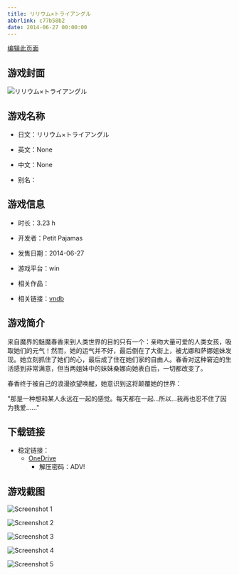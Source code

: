 ```yaml
---
title: リリウム×トライアングル
abbrlink: c77b58b2
date: 2014-06-27 00:00:00
---
```

[编辑此页面](https://github.com/ACG-3/ADV3-source/blob/main/source/_posts/games/%E3%83%AA%E3%83%AA%E3%82%A6%E3%83%A0%C3%97%E3%83%88%E3%83%A9%E3%82%A4%E3%82%A2%E3%83%B3%E3%82%B0%E3%83%AB.md)

## 游戏封面

![リリウム×トライアングル](https://pan.timero.xyz/d/onedrive/img_lib_001/%E3%83%AA%E3%83%AA%E3%82%A6%E3%83%A0%C3%97%E3%83%88%E3%83%A9%E3%82%A4%E3%82%A2%E3%83%B3%E3%82%B0%E3%83%AB_cover.avif)


## 游戏名称

- 日文：リリウム×トライアングル
- 英文：None
- 中文：None

- 别名：


## 游戏信息

- 时长：3.23 h
- 开发者：Petit Pajamas
- 发售日期：2014-06-27
- 游戏平台：win
- 相关作品：

- 相关链接：[vndb](https://vndb.org/v13839)


## 游戏简介

来自魔界的魅魔春香来到人类世界的目的只有一个：亲吻大量可爱的人类女孩，吸取她们的元气！然而，她的运气并不好，最后倒在了大街上，被尤娜和萨娜姐妹发现。她立刻抓住了她们的心，最后成了住在她们家的自由人。春香对这种窘迫的生活感到非常满意，但当两姐妹中的妹妹桑娜向她表白后，一切都改变了。

春香终于被自己的浪漫欲望唤醒，她意识到这将颠覆她的世界：

"那是一种想和某人永远在一起的感觉。每天都在一起...所以...我再也忍不住了因为我爱......"




## 下载链接

- 稳定链接：
    - [OneDrive](https://pan.timero.xyz/onedrive/adv_lib_001/%E3%83%AA%E3%83%AA%E3%82%A6%E3%83%A0%C3%97%E3%83%88%E3%83%A9%E3%82%A4%E3%82%A2%E3%83%B3%E3%82%B0%E3%83%AB)
        - 解压密码：ADV!



## 游戏截图


![Screenshot 1](https://pan.timero.xyz/d/onedrive/img_lib_001/%E3%83%AA%E3%83%AA%E3%82%A6%E3%83%A0%C3%97%E3%83%88%E3%83%A9%E3%82%A4%E3%82%A2%E3%83%B3%E3%82%B0%E3%83%AB_Screenshot_1.avif)

![Screenshot 2](https://pan.timero.xyz/d/onedrive/img_lib_001/%E3%83%AA%E3%83%AA%E3%82%A6%E3%83%A0%C3%97%E3%83%88%E3%83%A9%E3%82%A4%E3%82%A2%E3%83%B3%E3%82%B0%E3%83%AB_Screenshot_2.avif)

![Screenshot 3](https://pan.timero.xyz/d/onedrive/img_lib_001/%E3%83%AA%E3%83%AA%E3%82%A6%E3%83%A0%C3%97%E3%83%88%E3%83%A9%E3%82%A4%E3%82%A2%E3%83%B3%E3%82%B0%E3%83%AB_Screenshot_3.avif)

![Screenshot 4](https://pan.timero.xyz/d/onedrive/img_lib_001/%E3%83%AA%E3%83%AA%E3%82%A6%E3%83%A0%C3%97%E3%83%88%E3%83%A9%E3%82%A4%E3%82%A2%E3%83%B3%E3%82%B0%E3%83%AB_Screenshot_4.avif)

![Screenshot 5](https://pan.timero.xyz/d/onedrive/img_lib_001/%E3%83%AA%E3%83%AA%E3%82%A6%E3%83%A0%C3%97%E3%83%88%E3%83%A9%E3%82%A4%E3%82%A2%E3%83%B3%E3%82%B0%E3%83%AB_Screenshot_5.avif)

